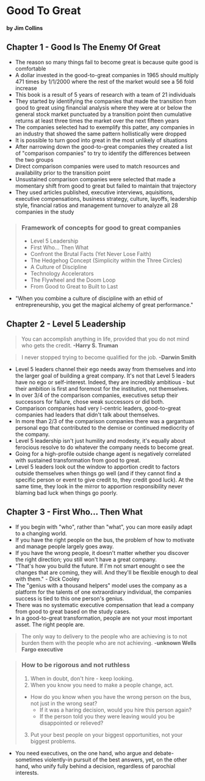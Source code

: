 # Good To Great
#### by Jim Collins

## Chapter 1 - Good Is The Enemy Of Great
- The reason so many things fail to become great is because quite good is comfortable
- A dollar invested in the good-to-great companies in 1965 should multiply 471 times by 1/1/2000 where the rest of the market would see a 56 fold increase
- This book is a result of 5 years of research with a team of 21 individuals
- They started by identifying the companies that made the transition from good to great using financial analysis where they were at or below the general stock market punctuated by a transition point then cumulative returns at least three times the market over the next fifteen years
- The companies selected had to exemplify this patter, any companies in an industry that showed the same pattern hollistically were dropped
- It is possible to turn good into great in the most unlikely of situations
- After narrowing down the good-to-great companies they created a list of "comparison companies" to try to identify the differences between the two groups
- Direct comparison companies were used to match resources and availability prior to the transition point
- Unsustained comparison companies were selected that made a momentary shift from good to great but failed to maintain that trajectory
- They used articles published, executive interviews, aquisitions, executive compensations, business strategy, culture, layoffs, leadership style, financial ratios and management turnover to analyze all 28 companies in the study

> ### Framework of concepts for good to great companies
>	- Level 5 Leadership
>	- First Who... Then What
>	- Confront the Brutal Facts (Yet Never Lose Faith)
>	- The Hedgehog Concept (Simplicity within the Three Circles)
>	- A Culture of Discipline
>	- Technology Accelerators
>	- The Flywheel and the Doom Loop
>	- From Good to Great to Built to Last

- "When you combine a culture of discipline with an ethid of entrepreneurship, you get the magical alchemy of great performance."


## Chapter 2 - Level 5 Leadership

> You can accomplish anything in life, provided that you do not mind who gets the credit. 
> **-Harry S. Truman**

> I never stopped trying to become qualified for the job. 
> **-Darwin Smith**

- Level 5 leaders channel their ego needs away from themselves and into the larger goal of building a great company.  It's not that Level 5 leaders have no ego or self-interest.  Indeed, they are incredibly ambitious - but their ambition is first and foremost for the institution, not themselves.
- In over 3/4 of the comparison companies, executives setup their successors for failure, chose weak successors or did both.
- Comparison companies had very I-centric leaders, good-to-great companies had leaders that didn't talk about themselves.
- In more than 2/3 of the comparison companies there was a gargantuan personal ego that contributed to the demise or continued mediocrity of the company.
- Level 5 leadership isn't just humility and modesty, it's equally about ferocious resolve to do whatever the company needs to become great.
- Going for a high-profile outside change agent is negatively correlated with sustained transformation from good to great.
- Level 5 leaders look out the window to apportion credit to factors outside themselves when things go well (and if they cannot find a specific person or event to give credit to, they credit good luck).  At the same time, they look in the mirror to apportion responsibility never blaming bad luck when things go poorly.


## Chapter 3 - First Who... Then What
- If you begin with "who", rather than "what", you can more easily adapt to a changing world.
- If you have the right people on the bus, the problem of how to motivate and manage people largely goes away.
- If you have the wrong people, it doesn't matter whether you discover the right direction; you still won't have a great company.
- "That's how you build the future.  If I'm not smart enought o see the changes that are coming, they will.  And they'll be flexible enough to deal with them." - Dick Cooley
- The "genius with a thousand helpers" model uses the company as a platform for the talents of one extraordinary individual, the companies success is tied to this one person's genius. 
- There was no systematic executive compensation that lead a company from good to great based on the study cases.
- In a good-to-great transformation, people are not your most important asset.  The right people are.

> The only way to delivery to the people who are achieving is to not burden them with the people who are not achieving.
> **-unknown Wells Fargo executive**

> ### How to be rigorous and not ruthless
> 1. When in doubt, don't hire - keep looking.
> 2. When you know you need to make a people change, act.
>	- How do you know when you have the wrong person on the bus, not just in the wrong seat?
>		- If it was a haring decision, would you hire this person again?
>		- If the person told you they were leaving would you be disappointed or relieved? 
> 3. Put your best people on your biggest opportunities, not your biggest problems.

- You need executives, on the one hand, who argue and debate-sometimes violently-in pursuit of the best answers, yet, on the other hand, who unify fully behind a decision, regardless of parochial interests.
